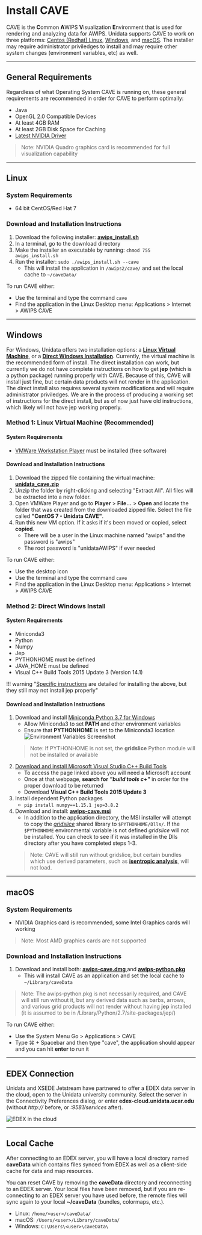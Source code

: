 # Install CAVE

CAVE is the **C**ommon **A**WIPS **V**isualization **E**nvironment that is used for rendering and analyzing data for AWIPS.  Unidata supports CAVE to work on three platforms: [Centos (Redhat) Linux](#linux), [Windows](#windows), and [macOS](#macos).  The installer may require administrator priviledges to install and may require other system changes (environment variables, etc) as well.

---

## General Requirements

Regardless of what Operating System CAVE is running on, these general requirements are recommended in order for CAVE to perform optimally:

- Java
- OpenGL 2.0 Compatible Devices
- At least 4GB RAM
- At least 2GB Disk Space for Caching
- [Latest NVIDIA Driver](http://www.nvidia.com/Download/index.aspx?lang=en-us)
> Note: NVIDIA Quadro graphics card is recommended for full visualization capability

---

## Linux <i class="fa fa-linux"></i> 

### System Requirements

- 64 bit CentOS/Red Hat 7

### Download and Installation Instructions

1. Download the following installer: [**awips_install.sh** <i class="fa fa-download"></i>](https://www.unidata.ucar.edu/software/awips2/awips_install.sh)
2. In a terminal, go to the download directory 
3. Make the installer an executable by running: `chmod 755 awips_install.sh`
4. Run the installer: `sudo ./awips_install.sh --cave`
     - This will install the application in `/awips2/cave/` and set the local cache to `~/caveData/`

To run CAVE either:

- Use the terminal and type the command `cave`
- Find the application in the Linux Desktop menu: Applications > Internet > AWIPS CAVE

---

## Windows <i class="fa fa-windows"></i> 

For Windows, Unidata offers two installation options: a [**Linux Virtual Machine**](#method-1-linux-virtual-machine-recommended), or a [**Direct Windows Installation**](#method-2-direct-windows-install).  Currently, the virtual machine is the recommended form of install.  The direct installation can work, but currently we do not have complete instructions on how to get **jep** (which is a python package) running properly with CAVE.  Because of this, CAVE will install just fine, but certain data products will not render in the application.  The direct install also requires several system modifications and will require administrator priviledges.  We are in the process of producing a working set of instructions for the direct install, but as of now just have old instructions, which likely will not have jep working properly.

### Method 1: Linux Virtual Machine (Recommended)

#### System Requirements

- [VMWare Workstation Player](https://www.vmware.com/products/workstation-player/workstation-player-evaluation.html) must be installed (free software)

#### Download and Installation Instructions

1. Download the zipped file containing the virtual machine: [**unidata_cave.zip** <i class="fa fa-download"></i>](https://www.unidata.ucar.edu/downloads/awips2/unidata_cave.zip)
2. Unzip the folder by right-clicking and selecting "Extract All".  All files will be extracted into a new folder.
3. Open VMWare Player and go to **Player** > **File...** > **Open** and locate the folder that was created from the downloaded zipped file.  Select the file called **"CentOS 7 - Unidata CAVE"**.
4. Run this new VM option.  If it asks if it's been moved or copied, select **copied**.
     - There will be a user in the Linux machine named "awips" and the password is "awips"
     - The root password is "unidataAWIPS" if ever needed

To run CAVE either:

- Use the desktop icon 
- Use the terminal and type the command `cave`
- Find the application in the Linux Desktop menu: Applications > Internet > AWIPS CAVE

### Method 2: Direct Windows Install

#### System Requirements

- Miniconda3
- Python
- Numpy
- Jep
- PYTHONHOME must be defined
- JAVA_HOME must be defined
- Visual C++ Build Tools 2015 Update 3 (Version 14.1)

!!! warning "[Specific instructions](#download-and-installation-instructions_2) are detailed for installing the above, but they still may not install jep properly"

#### Download and Installation Instructions

1. Download and install [Miniconda Python 3.7 for Windows](https://conda.io/miniconda.html)
    - Allow Miniconda3 to set **PATH** and other environment variables
    - Ensure that **PYTHONHOME** is set to the Miniconda3 location
    ![Environment Variables Screenshot](../images/windows_envvars.png)
    > Note: If PYTHONHOME is not set, the **gridslice** Python module will not be installed or available
2. [Download and install Microsoft Visual Studio C++ Build Tools](https://my.visualstudio.com/Downloads?q=visual%20studio%202015&wt.mc_id=o~msft~vscom~older-downloads)
    - To access the page linked above you will need a Microsoft account
    - Once at that webpage, **search for** ***"build tools c+"*** in order for the proper download to be returned
    - Download **Visual C++ Build Tools 2015 Update 3**
3. Install dependent Python packages
    - `pip install numpy==1.15.1 jep=3.8.2`
4. Download and install: [**awips-cave.msi** <i class="fa fa-download"></i>](https://www.unidata.ucar.edu/downloads/awips2/awips-cave.msi)
    - In addition to the application directory, the MSI installer will attempt to copy the [*gridslice*](https://github.com/Unidata/gridslice) shared library to `$PYTHONHOME/Dlls/`.  If the `$PYTHONHOME` environmental variable is not defined *gridslice* will not be installed.  You can check to see if it was installed in the Dlls directory after you have completed steps 1-3.
    > Note: CAVE will still run without gridslice, but certain bundles which use derived parameters, such as [**isentropic analysis**](../images/screenCapture-2016.04.04.13.41.26-20160404_000000.png), will not load.

---

## macOS <i class="fa fa-apple"></i> 

### System Requirements

- NVIDIA Graphics card is recommended, some Intel Graphics cards will working

> Note: Most AMD graphics cards are not supported

### Download and Installation Instructions
1. Download and install both: [**awips-cave.dmg** <i class="fa fa-download"></i>](https://www.unidata.ucar.edu/downloads/awips2/awips-cave.dmg) and [**awips-python.pkg** <i class="fa fa-download"></i>](https://www.unidata.ucar.edu/downloads/awips2/awips-python.pkg)
    - This will install CAVE as an application and set the local cache to `~/Library/caveData`

> Note: The awips-python.pkg is not necessarily required, and CAVE will still run without it, but any derived data such as barbs, arrows, and various grid products will not render without having **jep** installed (it is assumed to be in /Library/Python/2.7/site-packages/jep/)

To run CAVE either:

- Use the System Menu Go > Applications > CAVE
- Type &#8984; + Spacebar and then type "cave", the application should appear and you can hit **enter** to run it

---

## EDEX Connection

Unidata and XSEDE Jetstream have partnered to offer a EDEX data server in the cloud, open to the Unidata university community.  Select the server in the Connectivity Preferences dialog, or enter **edex-cloud.unidata.ucar.edu** (without *http://* before, or *:9581/services* after).

![EDEX in the cloud](../images/boEbFSf28t.gif)

---

## Local Cache

After connecting to an EDEX server, you will have a local directory named **caveData** which contains files synced from EDEX as well as a client-side cache for data and map resources.

You can reset CAVE by removing the **caveData** directory and reconnecting to an EDEX server. Your local files have been removed, but if you are re-connecting to an EDEX server you have used before, the remote files will sync again to your local **~/caveData** (bundles, colormaps, etc.).

- Linux: `/home/<user>/caveData/`
- macOS: `/Users/<user>/Library/caveData/`
- Windows: `C:\Users\<user>\caveData\`
